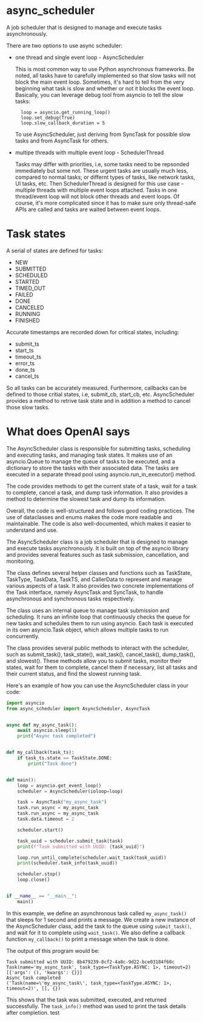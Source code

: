 # async_scheduler
A job scheduler that is designed to manage and execute tasks asynchronously.

There are two options to use async scheduler:
* one thread and single event loop - AsyncScheduler

  This is most common way to use Python asynchronous frameworks. Be noted, all tasks have to carefully implemented so that slow tasks will not block the main event loop.
  Sometimes, it's hard to tell from the very beginning what task is slow and whether or not it blocks the event loop. Basically, you can leverage debug tool from asyncio to tell the slow tasks:
  ```
    loop = asyncio.get_running_loop()
    loop.set_debug(True)
    loop.slow_callback_duration = 5
  ```
  To use AsyncScheduler, just deriving from SyncTask for possible slow tasks and from AsyncTask for others.
  
* multipe threads with multiple event loop - SchedulerThread

  Tasks may differ with priorities, i.e, some tasks need to be repsonded immediately but some not. These urgent tasks are usually much less, compared to normal tasks; or differnt types of tasks, like network tasks, UI tasks, etc. Then SchedulerThread is designed for this use case - multiple threads with multiple event loops attached. Tasks in one thread/event loop will not block other threads and event loops. Of course, it's more complicated since it has to make sure only thread-safe APIs are called and tasks are waited between event loops.

# Task states

A serial of states are defined for tasks:
* NEW
* SUBMITTED
* SCHEDULED
* STARTED
* TIMED_OUT
* FAILED
* DONE
* CANCELED
* RUNNING
* FINISHED

Accurate timestamps are recorded down for critical states, including:
*  submit_ts
*  start_ts
*  timeout_ts
*  error_ts
*  done_ts
*  cancel_ts

So all tasks can be accurately measured. Furthermore, callbacks can be defined to those critial states, i.e, submit_cb, start_cb, etc.
AsyncScheduler provides a method to retrive task state and in addition a method to cancel those slow tasks.
  
# What does OpenAI says

The AsyncScheduler class is responsible for submitting tasks, scheduling and executing tasks, and managing task states. It makes use of an asyncio.Queue to manage the queue of tasks to be executed, and a dictionary to store the tasks with their associated data. The tasks are executed in a separate thread pool using asyncio.run_in_executor() method.

The code provides methods to get the current state of a task, wait for a task to complete, cancel a task, and dump task information. It also provides a method to determine the slowest task and dump its information.

Overall, the code is well-structured and follows good coding practices. The use of dataclasses and enums makes the code more readable and maintainable. The code is also well-documented, which makes it easier to understand and use.

The AsyncScheduler class is a job scheduler that is designed to manage and execute tasks asynchronously. It is built on top of the asyncio library and provides several features such as task submission, cancellation, and monitoring.

The class defines several helper classes and functions such as TaskState, TaskType, TaskData, TaskTS, and CallerData to represent and manage various aspects of a task. It also provides two concrete implementations of the Task interface, namely AsyncTask and SyncTask, to handle asynchronous and synchronous tasks respectively.

The class uses an internal queue to manage task submission and scheduling. It runs an infinite loop that continuously checks the queue for new tasks and schedules them to run using asyncio. Each task is executed in its own asyncio.Task object, which allows multiple tasks to run concurrently.

The class provides several public methods to interact with the scheduler, such as submit_task(), task_state(), wait_task(), cancel_task(), dump_task(), and slowest(). These methods allow you to submit tasks, monitor their states, wait for them to complete, cancel them if necessary, list all tasks and their current status, and find the slowest running task.

Here's an example of how you can use the AsyncScheduler class in your code:

```python
import asyncio
from async_scheduler import AsyncScheduler, AsyncTask


async def my_async_task():
    await asyncio.sleep(1)
    print("Async task completed")


def my_callback(task_ts):
    if task_ts.state == TaskState.DONE:
        print("Task done")


def main():
    loop = asyncio.get_event_loop()
    scheduler = AsyncScheduler(ioloop=loop)

    task = AsyncTask("my_async_task")
    task.run_async = my_async_task
    task.run_async = my_async_task
    task.data.timeout = 2

    scheduler.start()

    task_uuid = scheduler.submit_task(task)
    print(f"Task submitted with UUID: {task_uuid}")

    loop.run_until_complete(scheduler.wait_task(task_uuid))
    print(scheduler.task_info(task_uuid))

    scheduler.stop()
    loop.close()


if __name__ == "__main__":
    main()
```

In this example, we define an asynchronous task called `my_async_task()` that sleeps for 1 second and prints a message. We create a new instance of the AsyncScheduler class, add the task to the queue using `submit_task()`, and wait for it to complete using `wait_task()`. We also define a callback function `my_callback()` to print a message when the task is done.

The output of this program would be:

```
Task submitted with UUID: 8b479239-8cf2-4a8c-9d22-bce03184f60c
Task(name='my_async_task', task_type=<TaskType.ASYNC: 1>, timeout=2) [{'args': (), 'kwargs': {}}]
Async task completed
('Task(name=\'my_async_task\', task_type=<TaskType.ASYNC: 1>, timeout=2)', [], {})
```

This shows that the task was submitted, executed, and returned successfully. The `task_info()` method was used to print the task details after completion.
test